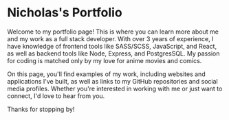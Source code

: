 # Nicholas's Portfolio

Welcome to my portfolio page! This is where you can learn more about me and my work as a full stack developer. With over 3 years of experience, I have knowledge of frontend tools like SASS/SCSS, JavaScript, and React, as well as backend tools like Node, Express, and PostgresSQL. My passion for coding is matched only by my love for anime movies and comics.

On this page, you'll find examples of my work, including websites and applications I've built, as well as links to my GitHub repositories and social media profiles. Whether you're interested in working with me or just want to connect, I'd love to hear from you.

Thanks for stopping by!
